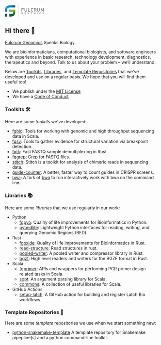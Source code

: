<a href="https://fulcrumgenomics.com/" alt="Fulcrum Genomics Logo">
<img src="assets/logo.svg" width="128">
</a>

## Hi there 👋 

[Fulcrum Genomics](https://fulcrumgenomics.com/) Speaks Biology.

We are bioinformaticians, computational biologists, and software engineers with experience in basic research, technology development, diagnostics, therapeutics and beyond.
Talk to us about your problem – we’ll understand.

Below are [Toolkits](#toolkits), [Libraries](#libraries), and [Template Repositories](#template-repositories) that we've developed and use on a regular basis.
We hope that you will find them useful too!

* We publish under the [MIT License](../LICENSE) 
* We have a [Code of Conduct](../CODE_OF_CONDUCT.md)

### Toolkits 🛠️
Here are some _toolkits_ we've developed:

* [fgbio](https://github.com/fulcrumgenomics/fgbio): Tools for working with genomic and high throughput sequencing data in Scala.
* [fgsv](https://github.com/fulcrumgenomics/fgsv): Tools to gather evidence for structural variation via breakpoint detection.
* [fqtk](https://github.com/fulcrumgenomics/fqtk): Fast FASTQ sample demultiplexing in Rust.
* [fqgrep](https://github.com/fulcrumgenomics/fqgrep): Grep for FASTQ files.
* [stitch](https://github.com/fulcrumgenomics/stitch): Stitch is a toolkit for analysis of chimeric reads in sequencing data.
* [guide-counter](https://github.com/fulcrumgenomics/guide-counter): A better, faster way to count guides in CRISPR screens.
* [bwa](https://github.com/fulcrumgenomics/bwa/tree/interactive_aln): A fork of [bwa](https://github.com/lh3/bwa) to run interactively work with bwa on the command line.


### Libraries 📚

Here are some _libraries_ that we use regularly in our work:

* Python
  * [fgpyo](https://github.com/fulcrumgenomics/fgpyo): Quality of life improvements for Bioinformatics in Python.
  * [pybedlite](https://github.com/fulcrumgenomics/pybedlite): Lightweight Python interfaces for reading, writing, and querying Genomic Regions (BED).
* Rust
  * [fgoxide](https://github.com/fulcrumgenomics/fgoxide): Quality of life improvements for Bioinformatics in Rust.
  * [read-structure](https://github.com/fulcrumgenomics/read-structure): Read structures in rust.
  * [pooled-writer](https://github.com/fulcrumgenomics/pooled-writer): A pooled writer and compressor library in Rust.
  * [bgzf](https://github.com/fulcrumgenomics/bgzf): High level readers and writers for the BGZF format in Rust.
* Scala
  * [fgprimer](https://github.com/fulcrumgenomics/fgprimer): APIs and wrappers for performing PCR primer design related tasks in Scala.
  * [sopt](https://github.com/fulcrumgenomics/sopt): An argument parsing library for Scala.
  * [commons](https://github.com/fulcrumgenomics/commons): A collection of useful libraries for Scala.
* GitHub Actions
  * [setup-latch](https://github.com/fulcrumgenomics/setup-latch): A GitHub action for building and register Latch Bio workflows.

### Template Repositories 🏁

Here are some _template_ repositories we use when we start something new:
* [python-snakemake-template](https://github.com/fulcrumgenomics/python-snakemake-template) A template repository for Snakemake pipepline(s) and a python command-line toolkit.


<!--

**Here are some ideas to get you started:**

🙋‍♀️ A short introduction - what is your organization all about?
🌈 Contribution guidelines - how can the community get involved?
👩‍💻 Useful resources - where can the community find your docs? Is there anything else the community should know?
🍿 Fun facts - what does your team eat for breakfast?
🧙 Remember, you can do mighty things with the power of [Markdown](https://docs.github.com/github/writing-on-github/getting-started-with-writing-and-formatting-on-github/basic-writing-and-formatting-syntax)
-->

